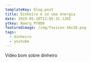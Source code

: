 ```yaml
---
templateKey: blog-post
title: Dinheiro é só uma energia
date: 2019-05-10T13:05:31.120Z
ytkey: Nawrg_PY0D8
featuredimage: /img/favicon-16x16.png
tags:
  - dinheiro
  - youtube
---
```

Vídeo bom sobre dinheiro
